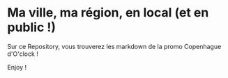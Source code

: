 # Ma ville, ma région, en local (et en public !)
Sur ce Repository, vous trouverez les markdown de la promo Copenhague d'O'clock ! 

Enjoy !

